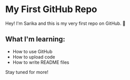 # My First GitHub Repo

Hey! I'm Sarika and this is my very first repo on GitHub. 🎉

## What I'm learning:
- How to use GitHub
- How to upload code
- How to write README files

Stay tuned for more!
